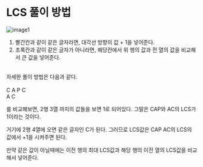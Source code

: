 # LCS 풀이 방법

![image1](./../img/LCS.PNG)

1. 빨간칸과 같이 같은 글자라면, 대각선 방향의 값 + 1을 넣어준다.
2. 초록칸과 같이 같은 글자가 아니라면, 해당칸에서 위 행의 값과 전 열의 값을 비교해서 큰 값을 넣어준다.
</br>
자세한 풀이 방법은 다음과 같다.</br></br>
C A P C</br>
A C

를 비교해보면, 2행 3열 까지의 값들을 보면 1로 되어있다.
그말은 CAP와 AC의 LCS가 1이라는 것이다.

거기에 2행 4열에 오면 같은 글자인 C가 된다. 그러므로 LCS값은 CAP AC의 LCS의 값에서 +1을 시켜주면 된다.

만약 같은 값이 아닐때에는 이전 행의 최대 LCS값과 해당 행의 이전 열의 LCS값을 비교해서 넣어준다.
